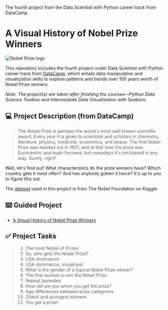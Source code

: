 The fourth project from the Data Scientist with Python career track from DataCamp.

# **A Visual History of Nobel Prize Winners**
![Nobel Prize logo](https://upload.wikimedia.org/wikipedia/en/e/ed/Nobel_Prize.png?20131011153104)

This repository includes the fourth project under Data Scientist with Python career track from [DataCamp](https://www.datacamp.com/tracks/data-scientist-with-python), which entails data manipulation and visualization skills to explore patterns and trends over 100 years worth of Nobel Prize winners.

*Note: The project(s) are taken after finishing the courses—Python Data Science Toolbox and Intermediate Data Visualization with Seaborn.*

## :computer: Project Description (from DataCamp)
> The Nobel Prize is perhaps the world's most well known scientific award. Every year it is given to scientists and scholars in chemistry, literature, physics, medicine, economics, and peace. The first Nobel Prize was handed out in 1901, and at that time the prize was Eurocentric and male-focused, but nowadays it's not biased in any way. Surely, right?

Well, let's find out! What characteristics do the prize winners have? Which country gets it most often? And has anybody gotten it twice? It's up to you to figure this out.

The [dataset](https://www.kaggle.com/nobelfoundation/nobel-laureates) used in this project is from The Nobel Foundation on Kaggle.

## :keyboard: Guided Project
- [A Visual History of Nobel Prize Winners]()

## :white_check_mark: Project Tasks
> 1. The most Nobel of Prizes
> 2. So, who gets the Nobel Prize?
> 3. USA dominance
> 4. USA dominance, visualized
> 5. What is the gender of a typical Nobel Prize winner?
> 6. The first woman to win the Nobel Prize
> 7. Repeat laureates
> 8. How old are you when you get the prize?
> 9. Age differences between prize categories
> 10. Oldest and youngest winners
> 11. You get a prize!
